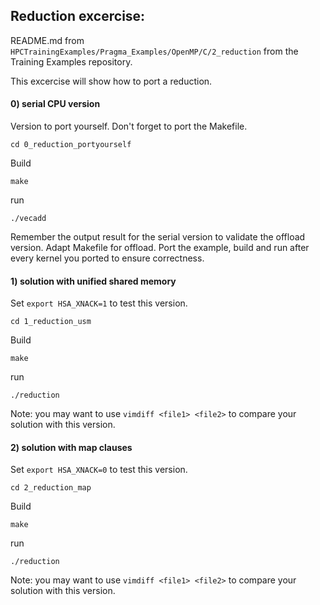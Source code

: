 
## Reduction excercise:

README.md from `HPCTrainingExamples/Pragma_Examples/OpenMP/C/2_reduction` from the Training Examples repository.

This excercise will show how to port a reduction.

#### 0) serial CPU version 
Version to port yourself. Don't forget to port the Makefile.
```
cd 0_reduction_portyourself
```
Build
```  
make
```
run
```
./vecadd
```
Remember the output result for the serial version to validate the offload version.
Adapt Makefile for offload.
Port the example, build and run after every kernel you ported to ensure correctness.

#### 1) solution with unified shared memory
Set 
```export HSA_XNACK=1```
to test this version.
```
cd 1_reduction_usm
```
Build
```  
make
```
run
```
./reduction
```
Note: you may want to use ```vimdiff <file1> <file2>``` to compare your solution with this version.

#### 2) solution with map clauses
Set 
```export HSA_XNACK=0```
to test this version.
```
cd 2_reduction_map
```
Build
```  
make
```
run
```
./reduction
```
Note: you may want to use ```vimdiff <file1> <file2>``` to compare your solution with this version.


